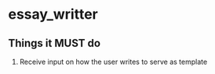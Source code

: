 # essay_writter

## Things it MUST do
1. Receive input on how the user writes to serve as template

